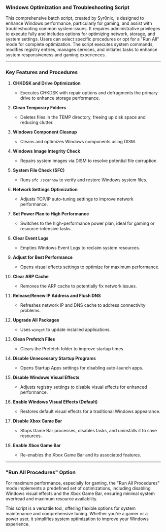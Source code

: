### Windows Optimization and Troubleshooting Script

This comprehensive batch script, created by Syr0nix, is designed to enhance Windows performance, particularly for gaming, and assist with troubleshooting common system issues. It requires administrative privileges to execute fully and includes options for optimizing network, storage, and system settings. Users can select specific procedures or opt for a "Run All" mode for complete optimization. The script executes system commands, modifies registry entries, manages services, and initiates tasks to enhance system responsiveness and gaming experiences.

---

### Key Features and Procedures

1. **CHKDSK and Drive Optimization**  
   - Executes CHKDSK with repair options and defragments the primary drive to enhance storage performance.

2. **Clean Temporary Folders**  
   - Deletes files in the TEMP directory, freeing up disk space and reducing clutter.

3. **Windows Component Cleanup**  
   - Cleans and optimizes Windows components using DISM.

4. **Windows Image Integrity Check**  
   - Repairs system images via DISM to resolve potential file corruption.

5. **System File Check (SFC)**  
   - Runs `sfc /scannow` to verify and restore Windows system files.

6. **Network Settings Optimization**  
   - Adjusts TCP/IP auto-tuning settings to improve network performance.

7. **Set Power Plan to High Performance**  
   - Switches to the high-performance power plan, ideal for gaming or resource-intensive tasks.

8. **Clear Event Logs**  
   - Empties Windows Event Logs to reclaim system resources.

9. **Adjust for Best Performance**  
    - Opens visual effects settings to optimize for maximum performance.

10. **Clear ARP Cache**  
    - Removes the ARP cache to potentially fix network issues.

11. **Release/Renew IP Address and Flush DNS**  
    - Refreshes network IP and DNS cache to address connectivity problems.

12. **Upgrade All Packages**  
    - Uses `winget` to update installed applications.

13. **Clean Prefetch Files**  
    - Clears the Prefetch folder to improve startup times.

14. **Disable Unnecessary Startup Programs**  
    - Opens Startup Apps settings for disabling auto-launch apps.

15. **Disable Windows Visual Effects**  
    - Adjusts registry settings to disable visual effects for enhanced performance.

16. **Enable Windows Visual Effects (Default)**  
    - Restores default visual effects for a traditional Windows appearance.

17. **Disable Xbox Game Bar**  
    - Stops Game Bar processes, disables tasks, and uninstalls it to save resources.

18. **Enable Xbox Game Bar**  
    - Re-enables the Xbox Game Bar and its associated features.

---

### "Run All Procedures" Option  
For maximum performance, especially for gaming, the "Run All Procedures" mode implements a predefined set of optimizations, including disabling Windows visual effects and the Xbox Game Bar, ensuring minimal system overhead and maximum resource availability.

This script is a versatile tool, offering flexible options for system maintenance and comprehensive tuning. Whether you’re a gamer or a power user, it simplifies system optimization to improve your Windows experience.
